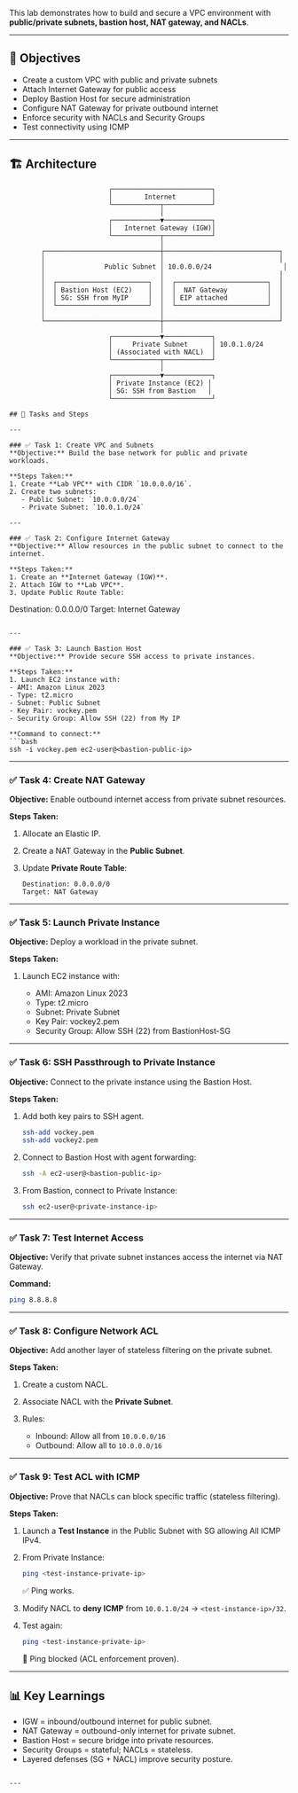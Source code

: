 
This lab demonstrates how to build and secure a VPC environment with **public/private subnets, bastion host, NAT gateway, and NACLs**.

---

## 🎯 Objectives
- Create a custom VPC with public and private subnets  
- Attach Internet Gateway for public access  
- Deploy Bastion Host for secure administration  
- Configure NAT Gateway for private outbound internet  
- Enforce security with NACLs and Security Groups  
- Test connectivity using ICMP  

---
## 🏗️ Architecture

```text
                         ┌─────────────────────────┐
                         │        Internet         │
                         └────────────┬────────────┘
                                      │
                         ┌────────────▼────────────┐
                         │   Internet Gateway (IGW)│
                         └────────────┬────────────┘
                                      │
        ┌─────────────────────────────┼─────────────────────────────┐
        │                             │                             │
        │               Public Subnet │ 10.0.0.0/24                  │
        │                             │                             │
        │  ┌───────────────────────┐  │  ┌───────────────────────┐  │
        │  │ Bastion Host (EC2)    │  │  │  NAT Gateway          │  │
        │  │ SG: SSH from MyIP     │  │  │ EIP attached          │  │
        │  └───────────────────────┘  │  └───────────────────────┘  │
        │                             │                             │
        └─────────────────────────────┼─────────────────────────────┘
                                      │
                         ┌────────────▼────────────┐
                         │     Private Subnet      │ 10.0.1.0/24
                         │ (Associated with NACL)  │
                         └────────────┬────────────┘
                                      │
                         ┌────────────▼────────────┐
                         │ Private Instance (EC2) │
                         │ SG: SSH from Bastion   │
                         └─────────────────────────┘

## 📝 Tasks and Steps

---

### ✅ Task 1: Create VPC and Subnets
**Objective:** Build the base network for public and private workloads.  

**Steps Taken:**
1. Create **Lab VPC** with CIDR `10.0.0.0/16`.  
2. Create two subnets:  
   - Public Subnet: `10.0.0.0/24`  
   - Private Subnet: `10.0.1.0/24`  

---

### ✅ Task 2: Configure Internet Gateway
**Objective:** Allow resources in the public subnet to connect to the internet.  

**Steps Taken:**
1. Create an **Internet Gateway (IGW)**.  
2. Attach IGW to **Lab VPC**.  
3. Update Public Route Table:  
```

Destination: 0.0.0.0/0
Target: Internet Gateway

````

---

### ✅ Task 3: Launch Bastion Host
**Objective:** Provide secure SSH access to private instances.  

**Steps Taken:**
1. Launch EC2 instance with:  
- AMI: Amazon Linux 2023  
- Type: t2.micro  
- Subnet: Public Subnet  
- Key Pair: vockey.pem  
- Security Group: Allow SSH (22) from My IP  

**Command to connect:**  
```bash
ssh -i vockey.pem ec2-user@<bastion-public-ip>
````

---

### ✅ Task 4: Create NAT Gateway

**Objective:** Enable outbound internet access from private subnet resources.

**Steps Taken:**

1. Allocate an Elastic IP.
2. Create a NAT Gateway in the **Public Subnet**.
3. Update **Private Route Table**:

   ```
   Destination: 0.0.0.0/0
   Target: NAT Gateway
   ```

---

### ✅ Task 5: Launch Private Instance

**Objective:** Deploy a workload in the private subnet.

**Steps Taken:**

1. Launch EC2 instance with:

   * AMI: Amazon Linux 2023
   * Type: t2.micro
   * Subnet: Private Subnet
   * Key Pair: vockey2.pem
   * Security Group: Allow SSH (22) from BastionHost-SG

---

### ✅ Task 6: SSH Passthrough to Private Instance

**Objective:** Connect to the private instance using the Bastion Host.

**Steps Taken:**

1. Add both key pairs to SSH agent.

   ```bash
   ssh-add vockey.pem
   ssh-add vockey2.pem
   ```
2. Connect to Bastion Host with agent forwarding:

   ```bash
   ssh -A ec2-user@<bastion-public-ip>
   ```
3. From Bastion, connect to Private Instance:

   ```bash
   ssh ec2-user@<private-instance-ip>
   ```

---

### ✅ Task 7: Test Internet Access

**Objective:** Verify that private subnet instances access the internet via NAT Gateway.

**Command:**

```bash
ping 8.8.8.8
```

---

### ✅ Task 8: Configure Network ACL

**Objective:** Add another layer of stateless filtering on the private subnet.

**Steps Taken:**

1. Create a custom NACL.
2. Associate NACL with the **Private Subnet**.
3. Rules:

   * Inbound: Allow all from `10.0.0.0/16`
   * Outbound: Allow all to `10.0.0.0/16`

---

### ✅ Task 9: Test ACL with ICMP

**Objective:** Prove that NACLs can block specific traffic (stateless filtering).

**Steps Taken:**

1. Launch a **Test Instance** in the Public Subnet with SG allowing All ICMP IPv4.
2. From Private Instance:

   ```bash
   ping <test-instance-private-ip>
   ```

   ✅ Ping works.
3. Modify NACL to **deny ICMP** from `10.0.1.0/24` → `<test-instance-ip>/32`.
4. Test again:

   ```bash
   ping <test-instance-private-ip>
   ```

   🚫 Ping blocked (ACL enforcement proven).

---

## 📊 Key Learnings

* IGW = inbound/outbound internet for public subnet.
* NAT Gateway = outbound-only internet for private subnet.
* Bastion Host = secure bridge into private resources.
* Security Groups = stateful; NACLs = stateless.
* Layered defenses (SG + NACL) improve security posture.

```

---

